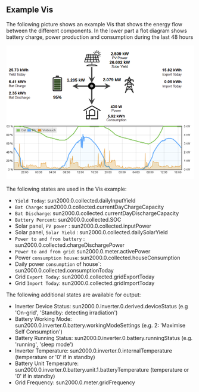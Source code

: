 ## Example Vis

The following picture shows an example Vis that shows the energy flow between the different components. In the lower part a flot diagram shows battery charge, power production and consumption during the last 48 hours

![Screenshot](./images/SunLuna2000Vis-v2.png)

The following states are used in the Vis example:

- `Yield Today`: sun2000.0.collected.dailyInputYield
- `Bat Charge`: sun2000.0.collected.currentDayChargeCapacity
- `Bat Discharge`: sun2000.0.collected.currentDayDischargeCapacity
- `Battery Percent`: sun2000.0.collected.SOC
- Solar panel, `PV power` : sun2000.0.collected.inputPower
- Solar panel, `Solar Yield` : sun2000.0.collected.dailySolarYield
- `Power to and from battery` : sun2000.0.collected.chargeDischargePower
- `Power to and from grid`: sun2000.0.meter.activePower
- Power `consumption house`: sun2000.0.collected.houseConsumption
- Daily power `consumption` of house`: sun2000.0.collected.consumptionToday
- Grid `Export Today`: sun2000.0.collected.gridExportToday
- Grid `Import Today`: sun2000.0.collected.gridImportToday

The following additional states are available for output: 

- Inverter Device Status: sun2000.0.inverter.0.derived.deviceStatus (e.g 'On-grid', 'Standby: detecting irradiation')
- Battery Working Mode: sun2000.0.inverter.0.battery.workingModeSettings (e.g. 2: 'Maximise Self Consumption')
- Battery Running Status: sun2000.0.inverter.0.battery.runningStatus (e.g. 'running', 'sleep mode')
- Inverter Temperature: sun2000.0.inverter.0.internalTemperature (temperature or '0' if in standby)
- Battery Unit Temperature: sun2000.0.inverter.0.battery.unit.1.batteryTemperature (temperature or '0' if in standby)
- Grid Frequency: sun2000.0.meter.gridFrequency 
